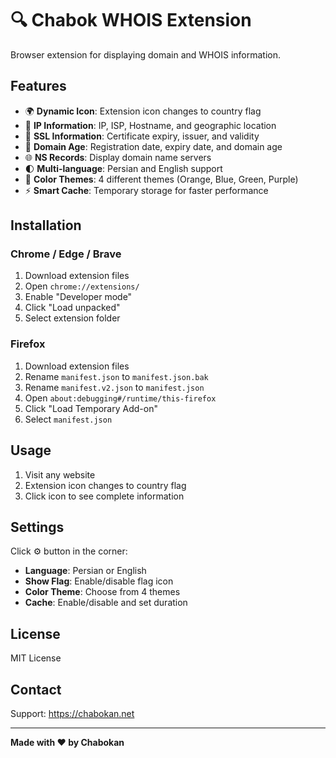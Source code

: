 # 🔍 Chabok WHOIS Extension

Browser extension for displaying domain and WHOIS information.

## Features

- 🌍 **Dynamic Icon**: Extension icon changes to country flag
- 📍 **IP Information**: IP, ISP, Hostname, and geographic location
- 🔐 **SSL Information**: Certificate expiry, issuer, and validity
- 📅 **Domain Age**: Registration date, expiry date, and domain age
- 🌐 **NS Records**: Display domain name servers
- 🌓 **Multi-language**: Persian and English support
- 🎨 **Color Themes**: 4 different themes (Orange, Blue, Green, Purple)
- ⚡ **Smart Cache**: Temporary storage for faster performance

## Installation

### Chrome / Edge / Brave

1. Download extension files
2. Open `chrome://extensions/`
3. Enable "Developer mode"
4. Click "Load unpacked"
5. Select extension folder

### Firefox

1. Download extension files
2. Rename `manifest.json` to `manifest.json.bak`
3. Rename `manifest.v2.json` to `manifest.json`
4. Open `about:debugging#/runtime/this-firefox`
5. Click "Load Temporary Add-on"
6. Select `manifest.json`


## Usage

1. Visit any website
2. Extension icon changes to country flag
3. Click icon to see complete information

## Settings

Click ⚙️ button in the corner:

- **Language**: Persian or English
- **Show Flag**: Enable/disable flag icon
- **Color Theme**: Choose from 4 themes
- **Cache**: Enable/disable and set duration


## License

MIT License

## Contact

Support: https://chabokan.net

---

**Made with ❤️ by Chabokan**

